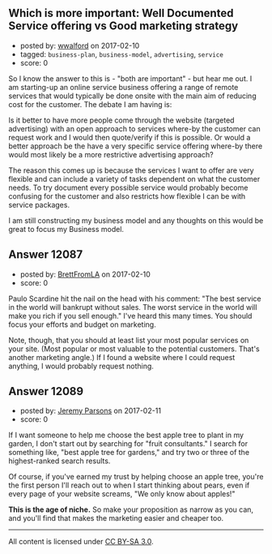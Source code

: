 ## Which is more important: Well Documented Service offering vs Good marketing strategy

- posted by: [wwalford](https://stackexchange.com/users/3196058/wwalford) on 2017-02-10
- tagged: `business-plan`, `business-model`, `advertising`, `service`
- score: 0

So I know the answer to this is - "both are important" - but hear me out. I am starting-up an online service business offering a range of remote services that would typically be done onsite with the main aim of reducing cost for the customer. The debate I am having is:

Is it better to have more people come through the website (targeted advertising) with an open approach to services where-by the customer can request work and I would then quote/verify if this is possible. Or would a better approach be the have a very specific service offering where-by there would most likely be a more restrictive advertising approach?

The reason this comes up is because the services I want to offer are very flexible and can include a variety of tasks dependent on what the customer needs. To try document every possible service would probably become confusing for the customer and also restricts how flexible I can be with service packages.

I am still constructing my business model and any thoughts on this would be great to focus my Business model. 


## Answer 12087

- posted by: [BrettFromLA](https://stackexchange.com/users/2813127/brettfromla) on 2017-02-10
- score: 0

Paulo Scardine hit the nail on the head with his comment: "The best service in the world will bankrupt without sales. The worst service in the world will make you rich if you sell enough." I've heard this many times. You should focus your efforts and budget on marketing.

Note, though, that you should at least list your most popular services on your site. (Most popular or most valuable to the potential customers. That's another marketing angle.) If I found a website where I could request anything, I would probably request nothing.


## Answer 12089

- posted by: [Jeremy Parsons](https://stackexchange.com/users/497810/jeremy-parsons) on 2017-02-11
- score: 0

If I want someone to help me choose the best apple tree to plant in my garden, I don't start out by searching for "fruit consultants." I search for something like, "best apple tree for gardens," and try two or three of the highest-ranked search results.

Of course, if you've earned my trust by helping choose an apple tree, you're the first person I'll reach out to when I start thinking about pears, even if every page of your website screams, "We only know about apples!"

**This is the age of niche.** So make your proposition as narrow as you can, and you'll find that makes the marketing easier and cheaper too.



---

All content is licensed under [CC BY-SA 3.0](https://creativecommons.org/licenses/by-sa/3.0/).
